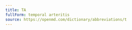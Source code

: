 ```yaml
---
title: TA
fullForm: temporal arteritis
source: https://openmd.com/dictionary/abbreviations/t
---
```

